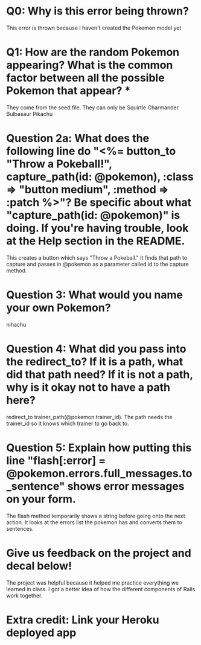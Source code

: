 # Q0: Why is this error being thrown?
This error is thrown because I haven't created the Pokemon model yet

# Q1: How are the random Pokemon appearing? What is the common factor between all the possible Pokemon that appear? *
They come from the seed file. They can only be Squirtle Charmander Bulbasaur Pikachu

# Question 2a: What does the following line do "<%= button_to "Throw a Pokeball!", capture_path(id: @pokemon), :class => "button medium", :method => :patch %>"? Be specific about what "capture_path(id: @pokemon)" is doing. If you're having trouble, look at the Help section in the README.
This creates a button which says "Throw a Pokeball." It finds that path to capture and passes in @pokemon as a parameter called id to the capture method. 

# Question 3: What would you name your own Pokemon?
nihachu

# Question 4: What did you pass into the redirect_to? If it is a path, what did that path need? If it is not a path, why is it okay not to have a path here?
redirect_to trainer_path(@pokemon.trainer_id). The path needs the trainer_id so it knows which trainer to go back to. 

# Question 5: Explain how putting this line "flash[:error] = @pokemon.errors.full_messages.to_sentence" shows error messages on your form.
The flash method temporarily shows a string before going onto the next action. It looks at the errors list the pokemon has and converts them to sentences.

# Give us feedback on the project and decal below!
The project was helpful because it helped me practice everything we learned in class. I got a better idea of how the different components of Rails work together. 

# Extra credit: Link your Heroku deployed app
